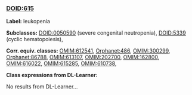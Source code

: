 
### [DOID:615](http://purl.obolibrary.org/obo/DOID_615)
**Label:** leukopenia

**Subclasses:** [DOID:0050590](http://purl.obolibrary.org/obo/DOID_0050590) (severe congenital neutropenia), [DOID:5339](http://purl.obolibrary.org/obo/DOID_5339) (cyclic hematopoiesis), 

**Corr. equiv. classes:** [OMIM:612541](http://purl.obolibrary.org/obo/OMIM_612541), [Orphanet:486](http://www.orpha.net/ORDO/Orphanet_486), [OMIM:300299](http://purl.obolibrary.org/obo/OMIM_300299), [Orphanet:86788](http://www.orpha.net/ORDO/Orphanet_86788), [OMIM:613107](http://purl.obolibrary.org/obo/OMIM_613107), [OMIM:202700](http://purl.obolibrary.org/obo/OMIM_202700), [OMIM:162800](http://purl.obolibrary.org/obo/OMIM_162800), [OMIM:616022](http://purl.obolibrary.org/obo/OMIM_616022), [OMIM:615285](http://purl.obolibrary.org/obo/OMIM_615285), [OMIM:610738](http://purl.obolibrary.org/obo/OMIM_610738), 

**Class expressions from DL-Learner:**

No results from DL-Learner...



